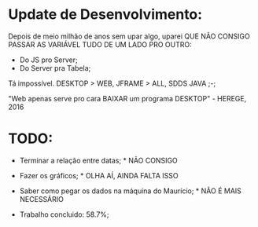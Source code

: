 # Update de Desenvolvimento:

  Depois de meio milhão de anos sem upar algo, uparei QUE NÃO CONSIGO
PASSAR AS VARIÁVEL TUDO DE UM LADO PRO OUTRO:

  * Do JS pro Server;
  * Do Server pra Tabela;

  Tá impossível. DESKTOP > WEB, JFRAME > ALL, SDDS JAVA ;-;

  "Web apenas serve pro cara BAIXAR um programa DESKTOP"
                                      - HEREGE, 2016

# TODO:

* Terminar a relação entre datas; * NÃO CONSIGO
* Fazer os gráficos; * OLHA AÍ, AINDA FALTA ISSO
* Saber como pegar os dados na máquina do Maurício; * NÃO É MAIS NECESSÁRIO

* Trabalho concluido: 58.7%;
